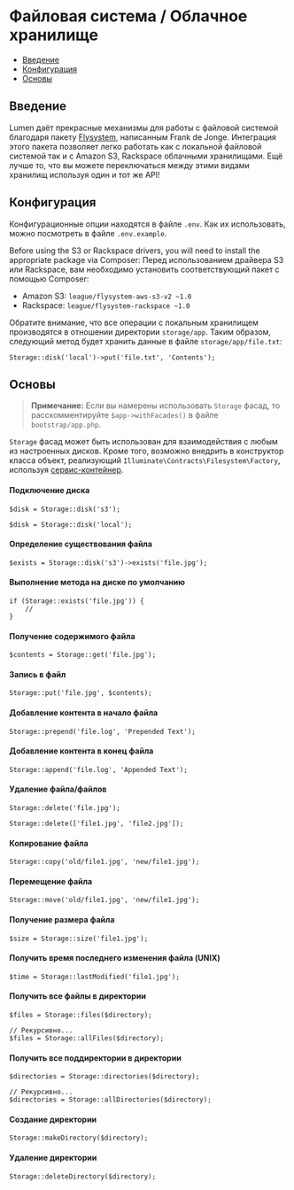 # Файловая система / Облачное хранилище

- [Введение](#introduction)
- [Конфигурация](#configuration)
- [Основы](#basic-usage)

<a name="introduction"></a>
## Введение

Lumen даёт прекрасные механизмы для работы с файловой системой благодаря пакету [Flysystem](https://github.com/thephpleague/flysystem), написанным Frank de Jonge. Интеграция этого пакета позволяет легко работать как с локальной файловой системой так и с Amazon S3, Rackspace облачными хранилищами. Ещё лучше то, что вы можете переключаться между этими видами хранилищ используя один и тот же API!

<a name="configuration"></a>
## Конфигурация

Конфигурационные опции находятся в файле `.env`. Как их использовать, можно посмотреть в файле `.env.example`.

Before using the S3 or Rackspace drivers, you will need to install the appropriate package via Composer:
Перед использованием драйвера S3 или Rackspace, вам необходимо установить соответствующий пакет с помощью Composer:

- Amazon S3: `league/flysystem-aws-s3-v2 ~1.0`
- Rackspace: `league/flysystem-rackspace ~1.0`

Обратите внимание, что все операции с локальным хранилищем производятся в отношении директории `storage/app`. Таким образом, следующий метод будет хранить данные в файле `storage/app/file.txt`:

	Storage::disk('local')->put('file.txt', 'Contents');

<a name="basic-usage"></a>
## Основы

> **Примечание:** Если вы намерены использовать `Storage` фасад, то расскомментируйте `$app->withFacades()` в файле `bootstrap/app.php`.

`Storage` фасад может быть использован для взаимодействия с любым из настроенных дисков. Кроме того, возможно внедрить в конструктор класса объект, реализующий `Illuminate\Contracts\Filesystem\Factory`, используя [сервис-контейнер](/docs/container).

#### Подключение диска

	$disk = Storage::disk('s3');

	$disk = Storage::disk('local');

#### Определение существования файла

	$exists = Storage::disk('s3')->exists('file.jpg');

#### Выполнение метода на диске по умолчанию

	if (Storage::exists('file.jpg')) {
		//
	}

#### Получение содержимого файла

	$contents = Storage::get('file.jpg');

#### Запись в файл

	Storage::put('file.jpg', $contents);

#### Добавление контента в начало файла

	Storage::prepend('file.log', 'Prepended Text');

#### Добавление контента в конец файла

	Storage::append('file.log', 'Appended Text');

#### Удаление файла/файлов

	Storage::delete('file.jpg');

	Storage::delete(['file1.jpg', 'file2.jpg']);

#### Копирование файла

	Storage::copy('old/file1.jpg', 'new/file1.jpg');

#### Перемещение файла

	Storage::move('old/file1.jpg', 'new/file1.jpg');

#### Получение размера файла

	$size = Storage::size('file1.jpg');

#### Получить время последнего изменения файла (UNIX)

	$time = Storage::lastModified('file1.jpg');

#### Получить все файлы в директории

	$files = Storage::files($directory);

	// Рекурсивно...
	$files = Storage::allFiles($directory);

#### Получить все поддиректории в директории

	$directories = Storage::directories($directory);

	// Рекурсивно...
	$directories = Storage::allDirectories($directory);

#### Создание директории

	Storage::makeDirectory($directory);

#### Удаление директории

	Storage::deleteDirectory($directory);
